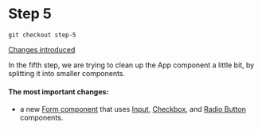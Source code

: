 # Step 5

```
git checkout step-5
```

[Changes introduced](https://github.com/szymonmichalak/react-forms-path/compare/step-4...step-5)

In the fifth step, we are trying to clean up the App component a little bit, by splitting it into smaller components.

#### The most important changes:
- a new [Form component](https://github.com/szymonmichalak/react-forms-path/blob/step-5/src/components/Form.js) that uses [Input](https://github.com/szymonmichalak/react-forms-path/blob/step-5/src/components/Input.js), [Checkbox](https://github.com/szymonmichalak/react-forms-path/blob/step-5/src/components/Checkbox.js), and [Radio Button](https://github.com/szymonmichalak/react-forms-path/blob/step-5/src/components/Radio.js) components.
